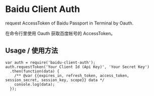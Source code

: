 # Baidu Client Auth

request AccessToken of Baidu Passport in Terminal by Oauth.

在命令行里使用 Oauth 获取百度帐号的 AccessToken。

## Usage / 使用方法

```
var auth = require('baidu-client-auth');
auth.requestToken('Your Client Id (Api Key)', 'Your Secret Key')
  .then(function(data) {
    /** @var {{expires_in, refresh_token, access_token, session_secret, session_key, scope}} data */
    console.log(data);
  });
```



